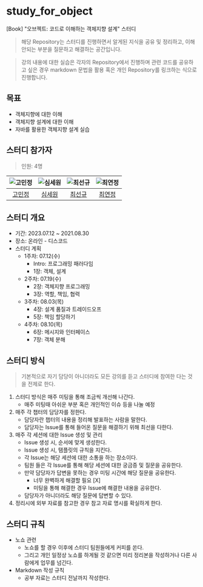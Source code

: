 # study_for_object
[Book] "오브젝트: 코드로 이해하는 객체지향 설계" 스터디

> 해당 Repository는 스터디를 진행하면서 알게된 지식을 공유 및 정리하고,
> 이해 안되는 부분을 질문하고 해결하는 공간입니다.

> 강의 내용에 대한 실습은 각자의 Repository에서 진행하며 관련 코드를
> 공유하고 싶은 경우 markdown 문법을 활용 혹은 개인 Repository를 링크하는 식으로 진행합니다.

## 목표

- 객체지향에 대한 이해
- 객체지향 설계에 대한 이해
- 자바를 활용한 객체지향 설계 실습

## 스터디 참가자

> 인원: 4명

<center>

|![고민정](https://avatars.githubusercontent.com/u/112948730?v=4)| ![심세원](https://avatars.githubusercontent.com/u/105415118?v=4)| ![최선규](https://avatars.githubusercontent.com/u/98688494?v=4)| ![최연정](https://avatars.githubusercontent.com/u/138666224?v=4)|
|:---:|:---:|:---:|:---:|
|[고민정](https://github.com/rhalswjd)|[심세원](https://github.com/ShimFFF)|[최선규](https://github.com/luke0408)|[최연정](https://github.com/yeonjeonchoi)|

</center>

## 스터디 개요

- 기간: 2023.07.12 ~ 2021.08.30
- 장소: 온라인 - 디스코드
- 스터디 계획
  - 1주차: 07.12(수)
    - Intro: 프로그래밍 패러다임
    - 1장: 객체, 설계
  - 2주차: 07.19(수)
    - 2장: 객체지향 프로그래밍
    - 3장: 역할, 책임, 협력
  - 3주차: 08.03(목)
    - 4장: 설계 품질과 트레이드오프
    - 5장: 책임 할당하기
  - 4주차: 08.10(목)
    - 6장: 메시지와 인터페이스
    - 7장: 객체 분해

## 스터디 방식

> 기본적으로 자기 담당이 아니더라도 모든 강의를 듣고 스터디에 참여한 다는 것을 전제로 한다.

1. 스터디 방식은 매주 미팅을 통해 조금씩 개선해 나간다.
    - 매주 미팅때 아쉬운 부분 혹은 개인적인 이슈 등을 나눌 예정
2. 매주 각 챕터의 담당자를 정한다.
    - 담당자란 챕터의 내용을 정리해 발표하는 사람을 말한다.
    - 담당자는 Issue를 통해 들어온 질문을 해결하기 위해 최선을 다한다.
3. 매주 각 세션에 대한 Issue 생성 및 관리
    - Issue 생성 시, 순서에 맞게 생성한다.
    - Issue 생성 시, 탬플릿의 규칙을 지킨다.
    - 각 Issue는 해당 세션에 대한 소통을 하는 장소이다.
    - 팀원 들은 각 Issue를 통해 해당 세션에 대한 궁금증 및 질문을 공유한다.
    - 만약 담당자가 답변을 못하는 경우 미팅 시간에 해당 질문을 공유한다.
      - 너무 완벽하게 해결할 필요 [X]
      - 미팅을 통해 해결한 경우 Issue에 해결한 내용을 공유한다.
    - 담당자가 아니더라도 해당 질문에 답변할 수 있다.
4. 정리시에 외부 자료를 참고한 경우 참고 자료 명시를 확실하게 한다.

## 스터디 규칙
- 노쇼 관련
  - 노쇼를 할 경우 이후에 스터디 팀원들에게 커피를 쏜다.
  - 그리고 개인 일정상 노쇼를 하게될 것 같으면 미리 정리본을 작성하거나 다른 사람에게 업무를 넘긴다.
- Markdown 작성 규칙
  - 공부 자료는 스터디 전날까지 작성한다.
